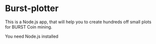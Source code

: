 # Burst-plotter

This is a Node.js app, that will help you to create hundreds off small plots for BURST Coin mining.


You need Node.js installed
